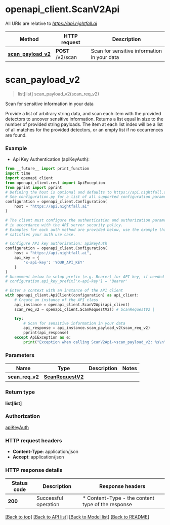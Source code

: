 # openapi_client.ScanV2Api

All URIs are relative to *https://api.nightfall.ai*

Method | HTTP request | Description
------------- | ------------- | -------------
[**scan_payload_v2**](ScanV2Api.md#scan_payload_v2) | **POST** /v2/scan | Scan for sensitive information in your data


# **scan_payload_v2**
> list[list] scan_payload_v2(scan_req_v2)

Scan for sensitive information in your data

Provide a list of arbitrary string data, and scan each item with the provided detectors to uncover sensitive information. Returns a list equal in size to the number of provided string payloads. The item at each list index will be a list of all matches for the provided detectors, or an empty list if no occurrences are found.

### Example

* Api Key Authentication (apiKeyAuth):
```python
from __future__ import print_function
import time
import openapi_client
from openapi_client.rest import ApiException
from pprint import pprint
# Defining the host is optional and defaults to https://api.nightfall.ai
# See configuration.py for a list of all supported configuration parameters.
configuration = openapi_client.Configuration(
    host = "https://api.nightfall.ai"
)

# The client must configure the authentication and authorization parameters
# in accordance with the API server security policy.
# Examples for each auth method are provided below, use the example that
# satisfies your auth use case.

# Configure API key authorization: apiKeyAuth
configuration = openapi_client.Configuration(
    host = "https://api.nightfall.ai",
    api_key = {
        'x-api-key': 'YOUR_API_KEY'
    }
)
# Uncomment below to setup prefix (e.g. Bearer) for API key, if needed
# configuration.api_key_prefix['x-api-key'] = 'Bearer'

# Enter a context with an instance of the API client
with openapi_client.ApiClient(configuration) as api_client:
    # Create an instance of the API class
    api_instance = openapi_client.ScanV2Api(api_client)
    scan_req_v2 = openapi_client.ScanRequestV2() # ScanRequestV2 | 

    try:
        # Scan for sensitive information in your data
        api_response = api_instance.scan_payload_v2(scan_req_v2)
        pprint(api_response)
    except ApiException as e:
        print("Exception when calling ScanV2Api->scan_payload_v2: %s\n" % e)
```

### Parameters

Name | Type | Description  | Notes
------------- | ------------- | ------------- | -------------
 **scan_req_v2** | [**ScanRequestV2**](ScanRequestV2.md)|  | 

### Return type

**list[list]**

### Authorization

[apiKeyAuth](../README.md#apiKeyAuth)

### HTTP request headers

 - **Content-Type**: application/json
 - **Accept**: application/json

### HTTP response details
| Status code | Description | Response headers |
|-------------|-------------|------------------|
**200** | Successful operation |  * Content-Type - the content type of the response <br>  |

[[Back to top]](#) [[Back to API list]](../README.md#documentation-for-api-endpoints) [[Back to Model list]](../README.md#documentation-for-models) [[Back to README]](../README.md)

